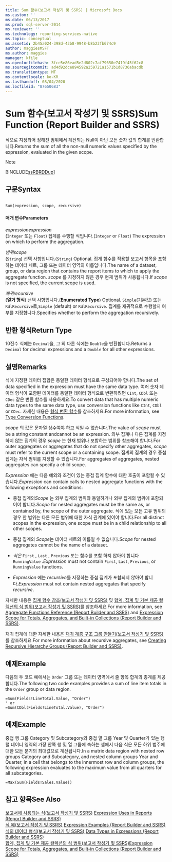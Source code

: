 ```yaml
---
title: Sum 함수(보고서 작성기 및 SSRS) | Microsoft Docs
ms.custom: ''
ms.date: 06/13/2017
ms.prod: sql-server-2014
ms.reviewer: ''
ms.technology: reporting-services-native
ms.topic: conceptual
ms.assetid: 2b45a024-398d-43b8-9948-b8b23fb674c9
author: maggiesMSFT
ms.author: maggies
manager: kfile
ms.openlocfilehash: 3fce5e86ead5e2d802c7af79650e7419f45f62c8
ms.sourcegitcommit: ad4d92dce894592a259721a1571b1d8736abacdb
ms.translationtype: MT
ms.contentlocale: ko-KR
ms.lasthandoff: 08/04/2020
ms.locfileid: "87650683"
---
```

# <a name="sum-function-report-builder-and-ssrs"></a><span data-ttu-id="0ab0e-102">Sum 함수(보고서 작성기 및 SSRS)</span><span class="sxs-lookup"><span data-stu-id="0ab0e-102">Sum Function (Report Builder and SSRS)</span></span>
  <span data-ttu-id="0ab0e-103">식으로 지정되어 정해진 범위에서 계산되는 Null이 아닌 모든 숫자 값의 합계를 반환합니다.</span><span class="sxs-lookup"><span data-stu-id="0ab0e-103">Returns the sum of all the non-null numeric values specified by the expression, evaluated in the given scope.</span></span>  
  
> [!NOTE]  
>  [!INCLUDE[ssRBRDDup](../../includes/ssrbrddup-md.md)]  
  
## <a name="syntax"></a><span data-ttu-id="0ab0e-104">구문</span><span class="sxs-lookup"><span data-stu-id="0ab0e-104">Syntax</span></span>  
  
```  
  
Sum(expression, scope, recursive)  
```  
  
#### <a name="parameters"></a><span data-ttu-id="0ab0e-105">매개 변수</span><span class="sxs-lookup"><span data-stu-id="0ab0e-105">Parameters</span></span>  
 <span data-ttu-id="0ab0e-106">*expression*</span><span class="sxs-lookup"><span data-stu-id="0ab0e-106">*expression*</span></span>  
 <span data-ttu-id="0ab0e-107">(`Integer` 또는 `Float`) 집계를 수행할 식입니다.</span><span class="sxs-lookup"><span data-stu-id="0ab0e-107">(`Integer` or `Float`) The expression on which to perform the aggregation.</span></span>  
  
 <span data-ttu-id="0ab0e-108">*범위*</span><span class="sxs-lookup"><span data-stu-id="0ab0e-108">*scope*</span></span>  
 <span data-ttu-id="0ab0e-109">(`String`) 선택 사항입니다.</span><span class="sxs-lookup"><span data-stu-id="0ab0e-109">(`String`) Optional.</span></span> <span data-ttu-id="0ab0e-110">집계 함수를 적용할 보고서 항목을 포함하는 데이터 세트, 그룹 또는 데이터 영역의 이름입니다.</span><span class="sxs-lookup"><span data-stu-id="0ab0e-110">The name of a dataset, group, or data region that contains the report items to which to apply the aggregate function.</span></span> <span data-ttu-id="0ab0e-111">*scope* 를 지정하지 않은 경우 현재 범위가 사용됩니다.</span><span class="sxs-lookup"><span data-stu-id="0ab0e-111">If *scope* is not specified, the current scope is used.</span></span>  
  
 <span data-ttu-id="0ab0e-112">*재귀*</span><span class="sxs-lookup"><span data-stu-id="0ab0e-112">*recursive*</span></span>  
 <span data-ttu-id="0ab0e-113">(**열거 형식**) 선택 사항입니다.</span><span class="sxs-lookup"><span data-stu-id="0ab0e-113">(**Enumerated Type**) Optional.</span></span> <span data-ttu-id="0ab0e-114">`Simple`(기본값) 또는 `RdlRecursive`로,</span><span class="sxs-lookup"><span data-stu-id="0ab0e-114">`Simple` (default) or `RdlRecursive`.</span></span> <span data-ttu-id="0ab0e-115">집계를 재귀적으로 수행할지 여부를 지정합니다.</span><span class="sxs-lookup"><span data-stu-id="0ab0e-115">Specifies whether to perform the aggregation recursively.</span></span>  
  
## <a name="return-type"></a><span data-ttu-id="0ab0e-116">반환 형식</span><span class="sxs-lookup"><span data-stu-id="0ab0e-116">Return Type</span></span>  
 <span data-ttu-id="0ab0e-117">10진수 식에는 `Decimal`을, 그 외 다른 식에는 `Double`을 반환합니다.</span><span class="sxs-lookup"><span data-stu-id="0ab0e-117">Returns a `Decimal` for decimal expressions and a `Double` for all other expressions.</span></span>  
  
## <a name="remarks"></a><span data-ttu-id="0ab0e-118">설명</span><span class="sxs-lookup"><span data-stu-id="0ab0e-118">Remarks</span></span>  
 <span data-ttu-id="0ab0e-119">식에 지정한 데이터 집합은 동일한 데이터 형식으로 구성되어야 합니다.</span><span class="sxs-lookup"><span data-stu-id="0ab0e-119">The set of data specified in the expression must have the same data type.</span></span> <span data-ttu-id="0ab0e-120">여러 숫자 데이터 형식이 포함된 데이터를 동일한 데이터 형식으로 변환하려면 `CInt`, `CDbl` 또는 `CDec` 같은 변환 함수를 사용하세요.</span><span class="sxs-lookup"><span data-stu-id="0ab0e-120">To convert data that has multiple numeric data types to the same data type, use conversion functions like `CInt`, `CDbl` or `CDec`.</span></span> <span data-ttu-id="0ab0e-121">자세한 내용은 [형식 변환 함수](https://go.microsoft.com/fwlink/?LinkId=96142)를 참조하세요.</span><span class="sxs-lookup"><span data-stu-id="0ab0e-121">For more information, see [Type Conversion Functions](https://go.microsoft.com/fwlink/?LinkId=96142).</span></span>  
  
 <span data-ttu-id="0ab0e-122">*scope* 의 값은 문자열 상수여야 하고 식일 수 없습니다.</span><span class="sxs-lookup"><span data-stu-id="0ab0e-122">The value of *scope* must be a string constant andcannot be an expression.</span></span> <span data-ttu-id="0ab0e-123">외부 집계나 다른 집계를 지정하지 않는 집계의 경우 *scope* 는 현재 범위나 포함하는 범위를 참조해야 합니다.</span><span class="sxs-lookup"><span data-stu-id="0ab0e-123">For outer aggregates or aggregates that do not specify other aggregates, *scope* must refer to the current scope or a containing scope.</span></span> <span data-ttu-id="0ab0e-124">집계의 집계의 경우 중첩 집계는 자식 범위를 지정할 수 있습니다.</span><span class="sxs-lookup"><span data-stu-id="0ab0e-124">For aggregates of aggregates, nested aggregates can specify a child scope.</span></span>  
  
 <span data-ttu-id="0ab0e-125">*Expression* 에는 다음 예외와 조건이 있는 중첩 집계 함수에 대한 호출이 포함될 수 있습니다.</span><span class="sxs-lookup"><span data-stu-id="0ab0e-125">*Expression* can contain calls to nested aggregate functions with the following exceptions and conditions:</span></span>  
  
-   <span data-ttu-id="0ab0e-126">중첩 집계의*Scope* 는 외부 집계의 범위와 동일하거나 외부 집계의 범위에 포함되어야 합니다.</span><span class="sxs-lookup"><span data-stu-id="0ab0e-126">*Scope* for nested aggregates must be the same as, or contained by, the scope of the outer aggregate.</span></span> <span data-ttu-id="0ab0e-127">식에 있는 모든 고유 범위의 경우 한 범위는 다른 모든 범위에 대한 자식 관계에 있어야 합니다.</span><span class="sxs-lookup"><span data-stu-id="0ab0e-127">For all distinct scopes in the expression, one scope must be in a child relationship to all other scopes.</span></span>  
  
-   <span data-ttu-id="0ab0e-128">중첩 집계의 *Scope*는 데이터 세트의 이름일 수 없습니다.</span><span class="sxs-lookup"><span data-stu-id="0ab0e-128">*Scope* for nested aggregates cannot be the name of a dataset.</span></span>  
  
-   <span data-ttu-id="0ab0e-129">*식은* `First` , `Last` , `Previous` 또는 함수를 포함 하지 않아야 합니다 `RunningValue` .</span><span class="sxs-lookup"><span data-stu-id="0ab0e-129">*Expression* must not contain `First`, `Last`, `Previous`, or `RunningValue` functions.</span></span>  
  
-   <span data-ttu-id="0ab0e-130">*Expression* 에는 *recursive*를 지정하는 중첩 집계가 포함되지 않아야 합니다.</span><span class="sxs-lookup"><span data-stu-id="0ab0e-130">*Expression* must not contain nested aggregates that specify *recursive*.</span></span>  
  
 <span data-ttu-id="0ab0e-131">자세한 내용은 [집계 함수 참조&#40;보고서 작성기 및 SSRS&#41;](report-builder-functions-aggregate-functions-reference.md) 및 [합계, 집계 및 기본 제공 컬렉션의 식 범위&#40;보고서 작성기 및 SSRS&#41;](expression-scope-for-totals-aggregates-and-built-in-collections.md)를 참조하세요.</span><span class="sxs-lookup"><span data-stu-id="0ab0e-131">For more information, see [Aggregate Functions Reference &#40;Report Builder and SSRS&#41;](report-builder-functions-aggregate-functions-reference.md) and [Expression Scope for Totals, Aggregates, and Built-in Collections &#40;Report Builder and SSRS&#41;](expression-scope-for-totals-aggregates-and-built-in-collections.md).</span></span>  
  
 <span data-ttu-id="0ab0e-132">재귀 집계에 대한 자세한 내용은 [재귀 계층 구조 그룹 만들기&#40;보고서 작성기 및 SSRS&#41;](creating-recursive-hierarchy-groups-report-builder-and-ssrs.md)를 참조하세요.</span><span class="sxs-lookup"><span data-stu-id="0ab0e-132">For more information about recursive aggregates, see [Creating Recursive Hierarchy Groups &#40;Report Builder and SSRS&#41;](creating-recursive-hierarchy-groups-report-builder-and-ssrs.md).</span></span>  
  
## <a name="example"></a><span data-ttu-id="0ab0e-133">예제</span><span class="sxs-lookup"><span data-stu-id="0ab0e-133">Example</span></span>  
 <span data-ttu-id="0ab0e-134">다음의 두 코드 예에서는 `Order` 그룹 또는 데이터 영역에서 줄 항목 합계의 총계를 제공합니다.</span><span class="sxs-lookup"><span data-stu-id="0ab0e-134">The following two code examples provides a sum of line item totals in the `Order` group or data region.</span></span>  
  
```  
=Sum(Fields!LineTotal.Value, "Order")  
' or   
=Sum(CDbl(Fields!LineTotal.Value), "Order")  
```  
  
## <a name="example"></a><span data-ttu-id="0ab0e-135">예제</span><span class="sxs-lookup"><span data-stu-id="0ab0e-135">Example</span></span>  
 <span data-ttu-id="0ab0e-136">중첩 행 그룹 Category 및 Subcategory와 중첩 열 그룹 Year 및 Quarter가 있는 행렬 데이터 영역의 가장 안쪽 행 및 열 그룹에 속하는 셀에서 다음 식은 모든 하위 범주에 대한 모든 분기의 최대값으로 계산됩니다.</span><span class="sxs-lookup"><span data-stu-id="0ab0e-136">In a matrix data region with nested row groups Category and Subcategory, and nested column groups Year and Quarter, in a cell that belongs to the innermost row and column groups, the following expression evaluates to the maximum value from all quarters for all subcategories.</span></span>  
  
```  
=Max(Sum(Fields!Sales.Value))  
```  
  
## <a name="see-also"></a><span data-ttu-id="0ab0e-137">참고 항목</span><span class="sxs-lookup"><span data-stu-id="0ab0e-137">See Also</span></span>  
 <span data-ttu-id="0ab0e-138">[보고서에 사용되는 식&#40;보고서 작성기 및 SSRS&#41;](expression-uses-in-reports-report-builder-and-ssrs.md) </span><span class="sxs-lookup"><span data-stu-id="0ab0e-138">[Expression Uses in Reports &#40;Report Builder and SSRS&#41;](expression-uses-in-reports-report-builder-and-ssrs.md) </span></span>  
 <span data-ttu-id="0ab0e-139">[식 예&#40;보고서 작성기 및 SSRS&#41;](expression-examples-report-builder-and-ssrs.md) </span><span class="sxs-lookup"><span data-stu-id="0ab0e-139">[Expression Examples &#40;Report Builder and SSRS&#41;](expression-examples-report-builder-and-ssrs.md) </span></span>  
 <span data-ttu-id="0ab0e-140">[식의 데이터 형식&#40;보고서 작성기 및 SSRS&#41;](expressions-report-builder-and-ssrs.md) </span><span class="sxs-lookup"><span data-stu-id="0ab0e-140">[Data Types in Expressions &#40;Report Builder and SSRS&#41;](expressions-report-builder-and-ssrs.md) </span></span>  
 [<span data-ttu-id="0ab0e-141">합계, 집계 및 기본 제공 컬렉션의 식 범위&#40;보고서 작성기 및 SSRS&#41;</span><span class="sxs-lookup"><span data-stu-id="0ab0e-141">Expression Scope for Totals, Aggregates, and Built-in Collections &#40;Report Builder and SSRS&#41;</span></span>](expression-scope-for-totals-aggregates-and-built-in-collections.md)  
  
  
